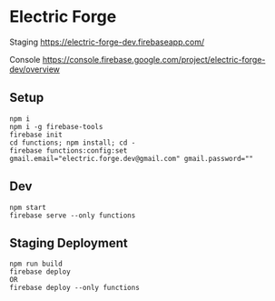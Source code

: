 
# Electric Forge

Staging
https://electric-forge-dev.firebaseapp.com/

Console
https://console.firebase.google.com/project/electric-forge-dev/overview

## Setup
```
npm i
npm i -g firebase-tools
firebase init
cd functions; npm install; cd -
firebase functions:config:set gmail.email="electric.forge.dev@gmail.com" gmail.password=""
```

## Dev
```
npm start
firebase serve --only functions
```

## Staging Deployment
```
npm run build
firebase deploy
OR
firebase deploy --only functions
```
